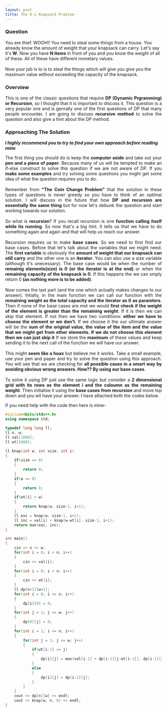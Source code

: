 ```yaml
---
layout: post
title: The 0-1 Knapsack Problem
---
```


### Question

You are thief. WOOH!! You need to steal some things from a house. You already know the amount of weight that your knapsack can carry. Let's say it's <b>W</b>. Now you have <b>N items</b> in front of you and you know the weight of all of these. All of these have different monetary values.
<br>
<br>
Now your job is to is to steal the things which will give you give you the maximum value without exceeding the capacity of the knapsack.

### Overview

<div style="text-align: justify">
This is one of the classic questions that require <b>DP (Dynamic Prgramming) or Recursion</b>, so I thought that it is important to discuss it. This question is a very popular one and is genrally one of the first questions of DP that many people encounter. I am going to discuss <b>recursive method</b> to solve the question and also give a hint about the DP method.
</div>

### Approaching The Solution

_**I highly recommend you to try to find your own approach before reading mine**_

<div style="text-align: justify">
The first thing you should do is keep the <b>computer aside</b> and take out your <b>pen and a piece of paper</b>. Because many of us will be tempted to make an if-else construct to solve this question if we are not aware of DP. If you <b>make some examples</b> and try solving some questions you might get some idea of what the question requires you to do. 
<br>
<br>
Remember from <b>"The Coin Change Problem"</b> that the solution in these types of questions is never greedy so you have to think of an optimal solution. I will discuss in the future that how <b>DP and recursion are essentially the same thing</b> but for now let's debunk the question and start working towards our solution. 
<br>
<br>
So what is <b>recursion</b>? If you recall recursion is one <b>function calling itself while its running</b>. So now that's a big hint. It tells us that we have to do something again and again and that will help us reach our answer.  
<br>
<br>
Recursion requires us to make <b>base cases</b>. So we need to first find our base cases. Before that let's talk about the variables that we might need. The <b>first variable</b> is obviously the <b>amount of weight that our knapsack can still carry</b> and the other one is an <b>iterator</b>. You can also use a size variable (although it's unecessary). The base case would be when the number of <b>remainig elements(size) is 0 (or the iterator is at the end)</b> or when the <b>remaining capacity of the knapsack is 0</b>. If this happens the we can smply return 0 <b>(as nothing more is to be added)</b>.
<br>
<br>
Now comes the last part (and the one which actually makes changes to our answer). Intially, in the main function we can call our function with the <b>remaining weight as the total capacity and the iterator as 0 as paramters</b>. Then if none of the base cases are met we would <b>first check if the weight of the element is greater than the remaining weight</b>. If it is then we can skip that element. If not then we have two conditions: <b>either we have to choose the element or we don't</b>. If we choose it the our ultimate answer will be the <b>sum of the original value, the value of the item and the value that we might get from other elements. If we do not choose this element then we can just skip it</b> If we store the <b>maximum</b> of these values and keep sending it to the next call of the function we will have our answer.
<br>
<br>
This might <b>seem like a hoax</b> but believe me it works. Take a small example, use your pen and paper and try to solve the question using this approach. You will see that we are checking for <b>all possible cases in a smart way by avoiding obvious wrong answers. How?? By using our base cases</b>.
<br>
<br>
To solve it using DP just use the same logic but consider a <b>2 dimensional grid with its rows as the element i and the coloumn as the remaining weight</b>. Then initialise it using the <b>base cases from recursion</b> and move top down and you wil have your answer. I have attached both the codes below.
</div>

If you need help with the code then here is mine-

```cpp
#include<bits/stdc++.h>
using namespace std;

typedef long long ll;
ll n, w;
ll val[1000];
ll wt[1000];

ll knap(int w, int size, int i)
{
    if(size == 0)
    {
        return 0;
    }
    if(w == 0)
    {
        return 0;
    }
    if(wt[i] > w)
    {
        return knap(w, size-1, i+1);
    }
    ll exc = knap(w, size-1, i+1);
    ll inc = val[i] + knap(w-wt[i], size-1, i+1);
    return max(exc, inc);
}

int main()
{
    cin >> n >> w;
    for(int i = 0; i < n; i++)
    {
        cin >> val[i];
    }
    for(int i = 0; i < n; i++)
    {
        cin >> wt[i];
    }
    ll dp[n+1][w+1];
    for(int i = 0; i <= n; i++)
    {
        dp[i][0] = 0;
    }
    for(int j = 1; j <= w; j++)
    {
        dp[0][j] = 0;
    }
    for(int i = 1; i <= n; i++)
    {
        for(int j = 1; j <= w; j++)
        {
            if(wt[i-1] <= j)
            {
                dp[i][j] = max(val[i-1] + dp[i-1][j-wt[i-1]], dp[i-1][j]);
            }
            else
            {
                dp[i][j] = dp[i-1][j];
            }
        }
    }
    cout << dp[n][w] << endl;
    cout << knap(w, n, 0) << endl;
}
```
